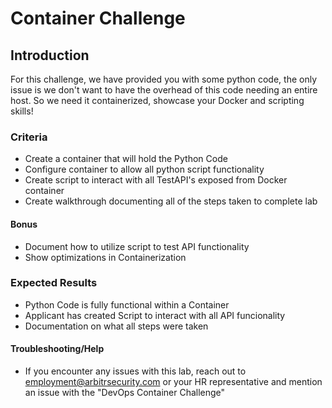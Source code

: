 # Container Challenge

## Introduction
For this challenge, we have provided you with some python code, the only issue is we don't want to have the overhead of this code needing an entire host. So we need it containerized, showcase your Docker and scripting skills! 

### Criteria
- Create a container that will hold the Python Code
- Configure container to allow all python script functionality
- Create script to interact with all TestAPI's exposed from Docker container
- Create walkthrough documenting all of the steps taken to complete lab

#### Bonus
- Document how to utilize script to test API functionality
- Show optimizations in Containerization

### Expected Results
- Python Code is fully functional within a Container
- Applicant has created Script to interact with all API funcionality
- Documentation on what all steps were taken

#### Troubleshooting/Help
- If you encounter any issues with this lab, reach out to employment@arbitrsecurity.com or your HR representative and mention an issue with the "DevOps Container Challenge"